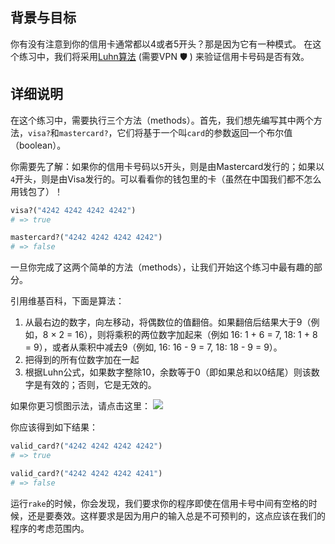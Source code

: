 ## 背景与目标

你有没有注意到你的信用卡通常都以4或者5开头？那是因为它有一种模式。
在这个练习中，我们将采用[Luhn算法](https://en.wikipedia.org/wiki/Luhn_algorithm) (需要VPN 🛡 ) 来验证信用卡号码是否有效。

## 详细说明

在这个练习中，需要执行三个方法（methods）。首先，我们想先编写其中两个方法，`visa?`和`mastercard?`，它们将基于一个叫`card`的参数返回一个布尔值（boolean）。

你需要先了解：如果你的信用卡号码以`5`开头，则是由Mastercard发行的；如果以`4`开头，则是由Visa发行的。可以看看你的钱包里的卡（虽然在中国我们都不怎么用钱包了）！

```ruby
visa?("4242 4242 4242 4242")
# => true

mastercard?("4242 4242 4242 4242")
# => false
```

一旦你完成了这两个简单的方法（methods），让我们开始这个练习中最有趣的部分。

引用维基百科，下面是算法：

1. 从最右边的数字，向左移动，将偶数位的值翻倍。如果翻倍后结果大于9（例如，8 × 2 = 16），则将乘积的两位数字加起来（例如 16: 1 + 6 = 7, 18: 1 + 8 = 9），或者从乘积中减去9（例如, 16: 16 - 9 = 7, 18: 18 - 9 = 9）。
2. 把得到的所有位数字加在一起
3. 根据Luhn公式，如果数字整除10，余数等于0（即如果总和以0结尾）则该数字是有效的；否则，它是无效的。

如果你更习惯图示法，请点击这里：
![](https://i.stack.imgur.com/Cenb3.png)

你应该得到如下结果：

```ruby
valid_card?("4242 4242 4242 4242")
# => true

valid_card?("4242 4242 4242 4241")
# => false
```

运行`rake`的时候，你会发现，我们要求你的程序即使在信用卡号中间有空格的时候，还是要奏效。这样要求是因为用户的输入总是不可预判的，这点应该在我们的程序的考虑范围内。

